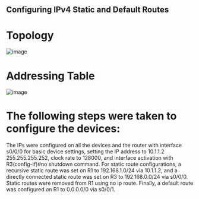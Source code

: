 ## Configuring IPv4 Static and Default Routes
# Topology
![image](https://github.com/user-attachments/assets/23b97df1-c44b-4201-96e9-24195638a2c6)
# Addressing Table
![image](https://github.com/user-attachments/assets/426d7a35-8a2f-4f28-b65f-e270ba82dcdb)
# The following steps were taken to configure the devices:

The IPs were configured on all the devices and the router with interface s0/0/0 for basic device settings, setting the IP address to 10.1.1.2 255.255.255.252, clock rate to 128000, and interface activation with R3(config-if)#no shutdown command.
For static route configurations, a recursive static route was set on R1 to 192.168.1.0/24 via 10.1.1.2, and a directly connected static route was set on R3 to 192.168.0.0/24 via s0/0/0. Static routes were removed from R1 using no ip route.
Finally, a default route was configured on R1 to 0.0.0.0/0 via s0/0/1.
